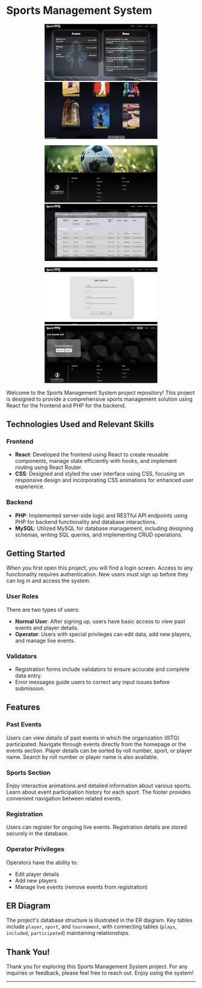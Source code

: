 # Sports Management System

<!-- First Row -->
<p align="center">
    <img src="Screenshots/Screenshot%202024-04-07%20124757.png" alt="Screenshot 1" width="300" />
    <img src="Screenshots/Screenshot%202024-04-07%20124938.png" alt="Screenshot 2" width="300" />
</p>

<p align="center">
    <img src="Screenshots/Screenshot%202024-04-07%20124953.png" alt="Screenshot 3" width="300" />
    <img src="Screenshots/Screenshot%202024-04-07%20125004.png" alt="Screenshot 2" width="300" />
</p>

<!-- Second Row -->
<p align="center">
    <img src="Screenshots/Screenshot%202024-04-07%20125015.png" alt="Screenshot 5" width="300" />
    <img src="Screenshots/Screenshot%202024-04-07%20125033.png" alt="Screenshot 6" width="300" />
</p>

Welcome to the Sports Management System project repository! This project is designed to provide a comprehensive sports management solution using React for the frontend and PHP for the backend.

## Technologies Used and Relevant Skills

### Frontend

- **React**: Developed the frontend using React to create reusable components, manage state efficiently with hooks, and implement routing using React Router.
- **CSS**: Designed and styled the user interface using CSS, focusing on responsive design and incorporating CSS animations for enhanced user experience.

### Backend

- **PHP**: Implemented server-side logic and RESTful API endpoints using PHP for backend functionality and database interactions.
- **MySQL**: Utilized MySQL for database management, including designing schemas, writing SQL queries, and implementing CRUD operations.

## Getting Started

When you first open this project, you will find a login screen. Access to any functionality requires authentication. New users must sign up before they can log in and access the system.

### User Roles

There are two types of users:

- **Normal User**: After signing up, users have basic access to view past events and player details.
- **Operator**: Users with special privileges can edit data, add new players, and manage live events.

### Validators

- Registration forms include validators to ensure accurate and complete data entry.
- Error messages guide users to correct any input issues before submission.

## Features

### Past Events

Users can view details of past events in which the organization (IIITG) participated. Navigate through events directly from the homepage or the events section. Player details can be sorted by roll number, sport, or player name. Search by roll number or player name is also available.

### Sports Section

Enjoy interactive animations and detailed information about various sports. Learn about event participation history for each sport. The footer provides convenient navigation between related events.

### Registration

Users can register for ongoing live events. Registration details are stored securely in the database.

### Operator Privileges

Operators have the ability to:
- Edit player details
- Add new players
- Manage live events (remove events from registration)

## ER Diagram

The project's database structure is illustrated in the ER diagram. Key tables include `player`, `sport`, and `tournament`, with connecting tables (`plays`, `included`, `participated`) maintaining relationships.

## Thank You!

Thank you for exploring this Sports Management System project. For any inquiries or feedback, please feel free to reach out. Enjoy using the system!

---

